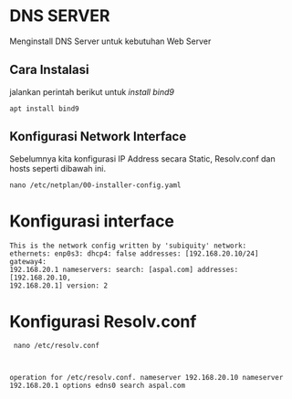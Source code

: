 # DNS SERVER
Menginstall DNS Server untuk kebutuhan Web Server

## Cara Instalasi
jalankan perintah berikut untuk _install bind9_

<code>apt install bind9</code>

## Konfigurasi Network Interface
Sebelumnya kita konfigurasi IP Address secara Static, Resolv.conf dan hosts seperti dibawah ini.

<code>nano /etc/netplan/00-installer-config.yaml</code>

# Konfigurasi interface

<code>This is the network config written by 'subiquity'
network:
  ethernets:
    enp0s3:
      dhcp4: false
      addresses: [192.168.20.10/24]
      gateway4: 192.168.20.1
      nameservers:
        search: [aspal.com]
        addresses: [192.168.20.10, 192.168.20.1]
  version: 2</code>

# Konfigurasi Resolv.conf
<code>  nano /etc/resolv.conf

operation for /etc/resolv.conf.
nameserver 192.168.20.10
nameserver 192.168.20.1
options edns0
search aspal.com</code>